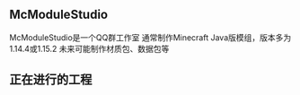 ## McModuleStudio
McModuleStudio是一个QQ群工作室
通常制作Minecraft Java版模组，版本多为1.14.4或1.15.2
未来可能制作材质包、数据包等
## 正在进行的工程
